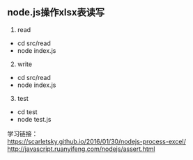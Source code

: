 
## node.js操作xlsx表读写

1. read
- cd src/read
- node index.js

2. write
- cd src/read
- node index.js

3. test
- cd test
- node test.js


学习链接：  
https://scarletsky.github.io/2016/01/30/nodejs-process-excel/  
http://javascript.ruanyifeng.com/nodejs/assert.html  
